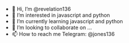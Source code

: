 - 👋 Hi, I’m @revelation136
- 👀 I’m interested in javascript and python
- 🌱 I’m currently learning javascript and python
- 💞️ I’m looking to collaborate on ...
- 📫 How to reach me Telegram: @jones136

<!---
revelation136/revelation136 is a ✨ special ✨ repository because its `README.md` (this file) appears on your GitHub profile.
You can click the Preview link to take a look at your changes.
--->
